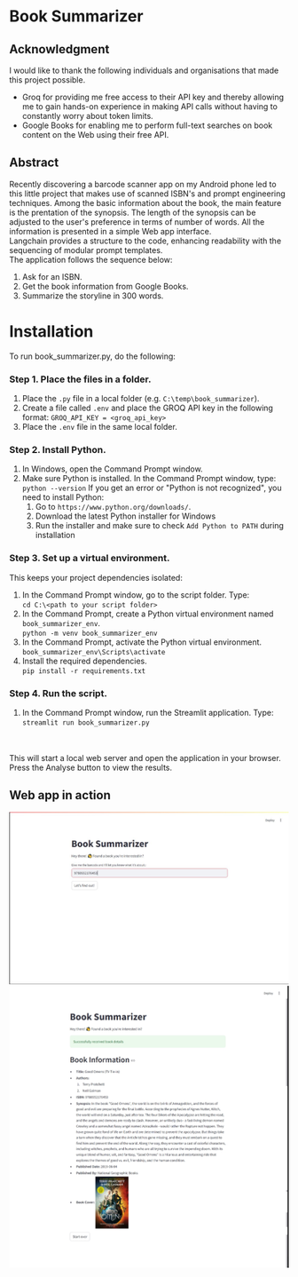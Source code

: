 # Book Summarizer

## Acknowledgment
I would like to thank the following individuals and organisations that made this project possible. 
* Groq for providing me free access to their API key and thereby allowing me to gain hands-on experience in making API calls without having to constantly worry about token limits.
* Google Books for enabling me to perform full-text searches on book content on the Web using their free API.

## Abstract
Recently discovering a barcode scanner app on my Android phone led to this little project that makes use of scanned ISBN's and prompt engineering techniques. Among the basic information about the book, the main feature is the prentation of the synopsis. The length of the synopsis can be adjusted to the user's preference in terms of number of words. All the information is presented in a simple Web app interface. 
<br>
Langchain provides a structure to the code, enhancing readability with the sequencing of modular prompt templates. 
<br>
The application follows the sequence below:
1. Ask for an ISBN.
2. Get the book information from Google Books.  
3. Summarize the storyline in 300 words.

# Installation
To run book_summarizer.py, do the following:

### Step 1. Place the files in a folder. 
1. Place the `.py` file in a local folder (e.g. `C:\temp\book_summarizer`).
2. Create a file called `.env` and place the GROQ API key in the following format:
	`GROQ_API_KEY = <groq_api_key>`
3. Place the `.env` file in the same local folder. 

### Step 2. Install Python. 
1. In Windows, open the Command Prompt window.
2. Make sure Python is installed. In the Command Prompt window, type:
	`python --version`
If you get an error or "Python is not recognized", you need to install Python:
	1. Go to `https://www.python.org/downloads/`.
	2. Download the latest Python installer for Windows
	3. Run the installer and make sure to check `Add Python to PATH` during installation

### Step 3. Set up a virtual environment. 
This keeps your project dependencies isolated:
1. In the Command Prompt window, go to the script folder. Type:<br>
	`cd C:\<path to your script folder>`
2. In the Command Prompt, create a Python virtual environment named `book_summarizer_env`.<br>
	`python -m venv book_summarizer_env`
3. In the Command Prompt, activate the Python virtual environment.<br>
	`book_summarizer_env\Scripts\activate`
4. Install the required dependencies.<br>
  `pip install -r requirements.txt`

### Step 4. Run the script. 
1. In the Command Prompt window, run the Streamlit application. Type:<br>
	`streamlit run book_summarizer.py`
<br>
<br>
This will start a local web server and open the application in your browser. Press the Analyse button to view the results. 

## Web app in action
![Alt text for screen reader](https://github.com/renabracha/book_summarizer/blob/main/sceenshot_1.JPG?raw=true)
![Alt text for screen reader](https://github.com/renabracha/book_summarizer/blob/main/sceenshot_2.JPG?raw=true)